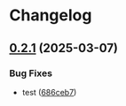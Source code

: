 # Changelog

## [0.2.1](https://github.com/DXHeroes/mcp-devtools/compare/jira-v0.2.0...jira-v0.2.1) (2025-03-07)


### Bug Fixes

* test ([686ceb7](https://github.com/DXHeroes/mcp-devtools/commit/686ceb7e128e678e89d847611d465cfe825a3d5e))
